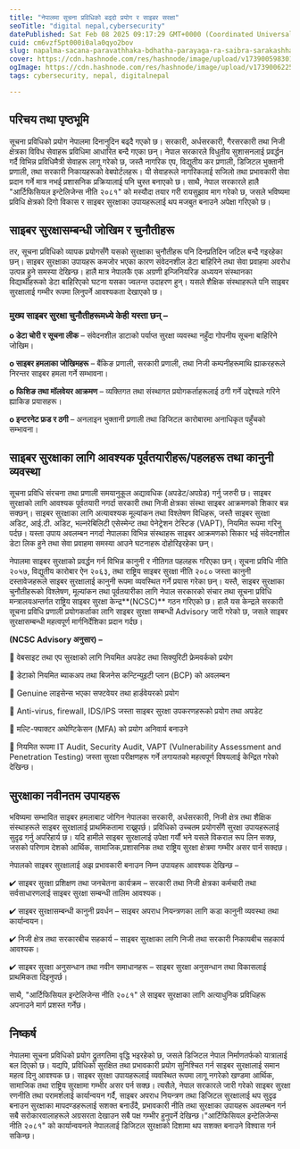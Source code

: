 ```yaml
---
title: "नेपालमा सूचना प्रविधिको बढ्दो प्रयोग र साइबर सरक्षा"
seoTitle: "digital nepal,cybersecurity"
datePublished: Sat Feb 08 2025 09:17:29 GMT+0000 (Coordinated Universal Time)
cuid: cm6vzf5pt000i0ala0qyo2bov
slug: napalma-sacana-paravathhaka-bdhatha-parayaga-ra-saibra-sarakashha
cover: https://cdn.hashnode.com/res/hashnode/image/upload/v1739005983017/f7683c24-cb3b-4317-b328-f9452105bd2c.png
ogImage: https://cdn.hashnode.com/res/hashnode/image/upload/v1739006225905/5cbb1599-0ac0-4eb6-ab07-a49c6d4e89e1.png
tags: cybersecurity, nepal, digitalnepal

---
```


## **परिचय तथा पृष्ठभूमि**

सूचना प्रविधिको प्रयोग नेपालमा दिनानुदिन बढ्दै गएको छ। सरकारी, अर्धसरकारी, गैरसरकारी तथा निजी क्षेत्रका विविध सेवाहरू प्रविधिमा आधारित बन्दै गएका छन्। नेपाल सरकारले विधुतीय सुशासनलाई प्रवर्द्धन गर्दै विभिन्न प्रविधिमैत्री सेवाहरू लागू गरेको छ, जस्तै नागरिक एप, विद्युतीय कर प्रणाली, डिजिटल भुक्तानी प्रणाली, तथा सरकारी निकायहरूको वेबपोर्टलहरू। यी सेवाहरूले नागरिकलाई सजिलो तथा प्रभावकारी सेवा प्रदान गर्ने मात्र नभई प्रशासनिक प्रक्रियालाई पनि चुस्त बनाएको छ। साथै, नेपाल सरकारले हालै "आर्टिफिसियल इन्टेलिजेन्स नीति २०८१" को मस्यौदा तयार गरी रायसुझाव माग गरेको छ, जसले भविष्यमा प्रविधि क्षेत्रको दिगो विकास र साइबर सुरक्षाका उपायहरूलाई थप मजबुत बनाउने अपेक्षा गरिएको छ।

## **साइबर सुरक्षासम्बन्धी जोखिम र चुनौतीहरू**

तर, सूचना प्रविधिको व्यापक प्रयोगसँगै यसको सुरक्षाका चुनौतीहरू पनि दिनप्रतिदिन जटिल बन्दै गइरहेका छन्। साइबर सुरक्षाका उपायहरू कमजोर भएका कारण संवेदनशील डेटा बाहिरिने तथा सेवा प्रवाहमा अवरोध उत्पन्न हुने समस्या देखिन्छ। हालै मात्र नेपालकै एक अग्रणी इन्जिनियरिङ अध्ययन संस्थानका विद्यार्थीहरूको डेटा बाहिरिएको घटना यसका ज्वलन्त उदाहरण हुन्। यसले शैक्षिक संस्थाहरूले पनि साइबर सुरक्षालाई गम्भीर रूपमा लिनुपर्ने आवश्यकता देखाएको छ।

### **मुख्य साइबर सुरक्षा चुनौतीहरूमध्ये केही यस्ता छन् –**

**o डेटा चोरी र सूचना लीक** – संवेदनशील डाटाको पर्याप्त सुरक्षा व्यवस्था नहुँदा गोपनीय सूचना बाहिरिने जोखिम।

**o साइबर हमलाका जोखिमहरू** – बैंकिङ प्रणाली, सरकारी प्रणाली, तथा निजी कम्पनीहरूमाथि ह्याकरहरूले निरन्तर साइबर हमला गर्ने सम्भावना।

**o फिशिङ तथा मॉलवेयर आक्रमण** – व्यक्तिगत तथा संस्थागत प्रयोगकर्ताहरूलाई ठगी गर्ने उद्देश्यले गरिने ह्याकिङ प्रयासहरू।

**o इन्टरनेट फ्रड र ठगी** – अनलाइन भुक्तानी प्रणाली तथा डिजिटल कारोबारमा अनाधिकृत पहुँचको सम्भावना।

## साइबर सुरक्षाका लागि आवश्यक पूर्वतयारीहरू/पहलहरू तथा कानुनी व्यवस्था

सूचना प्रविधि संरचना तथा प्रणाली समयानुकूल अद्यावधिक (अपडेट/अपग्रेड) गर्नु जरुरी छ। साइबर सुरक्षाको लागि आवश्यक पूर्वतयारी नगर्दा सरकारी तथा निजी क्षेत्रका संस्था साइबर आक्रमणको शिकार बन्न सक्छन्। साइबर सुरक्षाका लागि अत्यावश्यक मूल्यांकन तथा विश्लेषण विधिहरू, जस्तै साइबर सुरक्षा अडिट, आई.टी. अडिट, भल्नरेबिलिटी एसेस्मेन्ट तथा पेनेट्रेशन टेस्टिङ (VAPT), नियमित रूपमा गरिनु पर्दछ। यस्ता उपाय अवलम्बन नगर्दा नेपालका विभिन्न संस्थाहरू साइबर आक्रमणको सिकार भई संवेदनशील डेटा लिक हुने तथा सेवा प्रवाहमा समस्या आउने घटनाहरू दोहोरिइरहेका छन्।

नेपालमा साइबर सुरक्षाको प्रवर्द्धन गर्न विभिन्न कानुनी र नीतिगत पहलहरू गरिएका छन्। सूचना प्रविधि नीति २०५७, विद्युतीय कारोबार ऐन २०६३, तथा राष्ट्रिय साइबर सुरक्षा नीति २०८० जस्ता कानुनी दस्तावेजहरूले साइबर सुरक्षालाई कानुनी रूपमा व्यवस्थित गर्ने प्रयास गरेका छन्। यस्तै, साइबर सुरक्षाका चुनौतीहरूको विश्लेषण, मूल्यांकन तथा पूर्वतयारीका लागि नेपाल सरकारको संचार तथा सूचना प्रविधि मन्त्रालयअन्तर्गत राष्ट्रिय साइबर सुरक्षा केन्द्र\*\*(NCSC)\*\* गठन गरिएको छ। हालै यस केन्द्रले सरकारी सूचना प्रविधि प्रणाली प्रयोगकर्ताका लागि साइबर सुरक्षा सम्बन्धी Advisory जारी गरेको छ, जसले साइबर सुरक्षासम्बन्धी महत्वपूर्ण मार्गनिर्देशिका प्रदान गर्दछ।

**(NCSC Advisory अनुसार) –**

🔹 वेबसाइट तथा एप सुरक्षाको लागि नियमित अपडेट तथा सिक्युरिटी फ्रेमवर्कको प्रयोग

🔹 डेटाको नियमित ब्याकअप तथा बिजनेस कन्टिन्युइटी प्लान (BCP) को अवलम्बन

🔹 Genuine लाइसेन्स भएका सफ्टवेयर तथा हार्डवेयरको प्रयोग

🔹 Anti-virus, firewall, IDS/IPS जस्ता साइबर सुरक्षा उपकरणहरूको प्रयोग तथा अपडेट

🔹 मल्टि-फ्याक्टर अथेण्टिकेसन (MFA) को प्रयोग अनिवार्य बनाउने

🔹 नियमित रूपमा IT Audit, Security Audit, VAPT (Vulnerability Assessment and Penetration Testing) जस्ता सुरक्षा परीक्षणहरू गर्ने लगायतको महत्वपूर्ण विषयलाई केन्द्रित गरेको देखिन्छ।

## सुरक्षाका नवीनतम उपायहरू

भविष्यमा सम्भावित साइबर हमलाबाट जोगिन नेपालका सरकारी, अर्धसरकारी, निजी क्षेत्र तथा शैक्षिक संस्थाहरूले साइबर सुरक्षालाई प्राथमिकतामा राख्नुपर्छ। प्रविधिको उच्चतम प्रयोगसँगै सुरक्षा उपायहरूलाई सुदृढ गर्नु अपरिहार्य छ। यदि हामीले साइबर सुरक्षालाई उपेक्षा गर्यौं भने यसले विकराल रूप लिन सक्छ, जसको परिणाम देशको आर्थिक, सामाजिक,प्रशासनिक तथा राष्ट्रिय सुरक्षा क्षेत्रमा गम्भीर असर पार्न सक्दछ।

नेपालको साइबर सुरक्षालाई अझ प्रभावकारी बनाउन निम्न उपायहरू आवश्यक देखिन्छ –

✔ साइबर सुरक्षा प्रशिक्षण तथा जनचेतना कार्यक्रम – सरकारी तथा निजी क्षेत्रका कर्मचारी तथा सर्वसाधारणलाई साइबर सुरक्षा सम्बन्धी तालिम आवश्यक।

✔ साइबर सुरक्षासम्बन्धी कानुनी प्रवर्धन – साइबर अपराध नियन्त्रणका लागि कडा कानुनी व्यवस्था तथा कार्यान्वयन।

✔ निजी क्षेत्र तथा सरकारबीच सहकार्य – साइबर सुरक्षाका लागि निजी तथा सरकारी निकायबीच सहकार्य आवश्यक।

✔ साइबर सुरक्षा अनुसन्धान तथा नवीन समाधानहरू – साइबर सुरक्षा अनुसन्धान तथा विकासलाई प्राथमिकता दिइनुपर्छ।

साथै, "आर्टिफिसियल इन्टेलिजेन्स नीति २०८१" ले साइबर सुरक्षाका लागि अत्याधुनिक प्रविधिहरू अपनाउने मार्ग प्रशस्त गर्नेछ।

## निष्कर्ष

नेपालमा सूचना प्रविधिको प्रयोग द्रुतगतिमा वृद्धि भइरहेको छ, जसले डिजिटल नेपाल निर्माणतर्फको यात्रालाई बल दिएको छ। यद्यपि, प्रविधिको सुरक्षित तथा प्रभावकारी प्रयोग सुनिश्चित गर्न साइबर सुरक्षालाई समान महत्व दिनु आवश्यक छ। साइबर सुरक्षा उपायहरूलाई व्यवस्थित रूपमा लागू नगरेको खण्डमा आर्थिक, सामाजिक तथा राष्ट्रिय सुरक्षामा गम्भीर असर पर्न सक्छ। त्यसैले, नेपाल सरकारले जारी गरेको साइबर सुरक्षा रणनीति तथा परामर्शलाई कार्यान्वयन गर्दै, साइबर अपराध नियन्त्रण तथा डिजिटल सुरक्षालाई थप सुदृढ बनाउन सुरक्षाका मापदण्डहरूलाई सशक्त बनाउँदै, प्रभावकारी नीति तथा सुरक्षाका उपायहरू अवलम्बन गर्न सबै सरोकारवालाहरूले अग्रसरता देखाउन सबै पक्ष गम्भीर हुनुपर्ने देखिन्छ।"आर्टिफिसियल इन्टेलिजेन्स नीति २०८१" को कार्यान्वयनले नेपाललाई डिजिटल सुरक्षाको दिशामा थप सशक्त बनाउने विश्वास गर्न सकिन्छ।